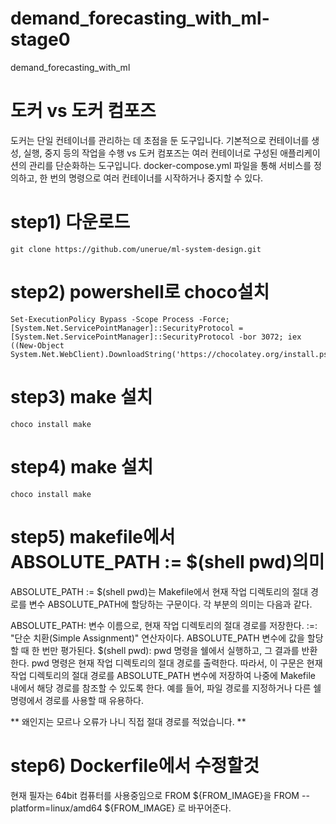 # demand_forecasting_with_ml-stage0
demand_forecasting_with_ml

# 도커 vs 도커 컴포즈
도커는 단일 컨테이너를 관리하는 데 초점을 둔 도구입니다. 기본적으로 컨테이너를 생성, 실행, 중지 등의 작업을 수행 vs
도커 컴포즈는 여러 컨테이너로 구성된 애플리케이션의 관리를 단순화하는 도구입니다. docker-compose.yml 파일을 통해 서비스를 정의하고, 한 번의 명령으로 여러 컨테이너를 시작하거나 중지할 수 있다.

# step1) 다운로드
```console
git clone https://github.com/unerue/ml-system-design.git
```
# step2) powershell로 choco설치
```console
Set-ExecutionPolicy Bypass -Scope Process -Force; [System.Net.ServicePointManager]::SecurityProtocol = [System.Net.ServicePointManager]::SecurityProtocol -bor 3072; iex ((New-Object System.Net.WebClient).DownloadString('https://chocolatey.org/install.ps1'))
```

# step3) make 설치
```console
choco install make
```

# step4) make 설치
```console
choco install make
```

# step5) makefile에서 ABSOLUTE_PATH := $(shell pwd)의미


ABSOLUTE_PATH := $(shell pwd)는 Makefile에서 현재 작업 디렉토리의 절대 경로를 변수 ABSOLUTE_PATH에 할당하는 구문이다. 각 부분의 의미는 다음과 같다.

ABSOLUTE_PATH: 변수 이름으로, 현재 작업 디렉토리의 절대 경로를 저장한다.
:=: "단순 치환(Simple Assignment)" 연산자이다. ABSOLUTE_PATH 변수에 값을 할당할 때 한 번만 평가된다.
$(shell pwd): pwd 명령을 쉘에서 실행하고, 그 결과를 반환한다. pwd 명령은 현재 작업 디렉토리의 절대 경로를 출력한다.
따라서, 이 구문은 현재 작업 디렉토리의 절대 경로를 ABSOLUTE_PATH 변수에 저장하여 나중에 Makefile 내에서 해당 경로를 참조할 수 있도록 한다. 예를 들어, 파일 경로를 지정하거나 다른 쉘 명령에서 경로를 사용할 때 유용하다.

** 왜인지는 모르나 오류가 나니 직접 절대 경로를 적었습니다. **

# step6) Dockerfile에서 수정할것
현재 필자는 64bit 컴퓨터를 사용중임으로
FROM ${FROM_IMAGE}을 
FROM --platform=linux/amd64 ${FROM_IMAGE}
로 바꾸어준다.
